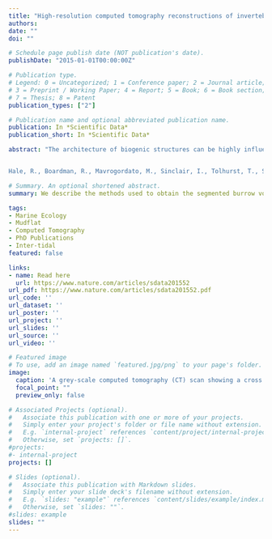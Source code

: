 ```yaml
---
title: "High-resolution computed tomography reconstructions of invertebrate burrow systems"
authors:
date: ""
doi: ""

# Schedule page publish date (NOT publication's date).
publishDate: "2015-01-01T00:00:00Z"

# Publication type.
# Legend: 0 = Uncategorized; 1 = Conference paper; 2 = Journal article;
# 3 = Preprint / Working Paper; 4 = Report; 5 = Book; 6 = Book section;
# 7 = Thesis; 8 = Patent
publication_types: ["2"]

# Publication name and optional abbreviated publication name.
publication: In *Scientific Data*
publication_short: In *Scientific Data*

abstract: "The architecture of biogenic structures can be highly influential in determining species contributions to major soil and sediment processes, but detailed 3-D characterisations are rare and descriptors of form and complexity are lacking. Here we provide replicate high-resolution micro-focus computed tomography (μ-CT) data for the complete burrow systems of three co-occurring, but functionally contrasting, sediment-dwelling inter-tidal invertebrates assembled alone, and in combination, in representative model aquaria. These data (≤2,000 raw image slices aquarium−1, isotropic voxel resolution, 81 μm) provide reference models that can be used for the development of novel structural analysis routines that will be of value within the fields of ecology, pedology, geomorphology, palaeobiology, ichnology and mechanical engineering. We also envisage opportunity for those investigating transport networks, vascular systems, plant rooting systems, neuron connectivity patterns, or those developing image analysis or statistics related to pattern or shape recognition. The dataset will allow investigators to develop or test novel methodology and ideas without the need to generate a complete three-dimensional computation of exemplar architecture.


Hale, R., Boardman, R., Mavrogordato, M., Sinclair, I., Tolhurst, T., Solan, M., (2015) High-resolution computed tomography reconstructions of invertebrate burrow systems. Scientific Data, 2, 150052."

# Summary. An optional shortened abstract.
summary: We describe the methods used to obtain the segmented burrow volumes and images using computed tomography (CT) and provide the raw CT scan files open access for future re-use.

tags:
- Marine Ecology
- Mudflat
- Computed Tomography
- PhD Publications
- Inter-tidal
featured: false

links:
- name: Read here
  url: https://www.nature.com/articles/sdata201552
url_pdf: https://www.nature.com/articles/sdata201552.pdf
url_code: ''
url_dataset: ''
url_poster: ''
url_project: ''
url_slides: ''
url_source: ''
url_video: ''

# Featured image
# To use, add an image named `featured.jpg/png` to your page's folder. 
image:
  caption: 'A grey-scale computed tomography (CT) scan showing a cross section of a sediment core and the burrows within it'
  focal_point: ""
  preview_only: false

# Associated Projects (optional).
#   Associate this publication with one or more of your projects.
#   Simply enter your project's folder or file name without extension.
#   E.g. `internal-project` references `content/project/internal-project/index.md`.
#   Otherwise, set `projects: []`.
#projects:
#- internal-project
projects: []

# Slides (optional).
#   Associate this publication with Markdown slides.
#   Simply enter your slide deck's filename without extension.
#   E.g. `slides: "example"` references `content/slides/example/index.md`.
#   Otherwise, set `slides: ""`.
#slides: example
slides: ""
---
```


